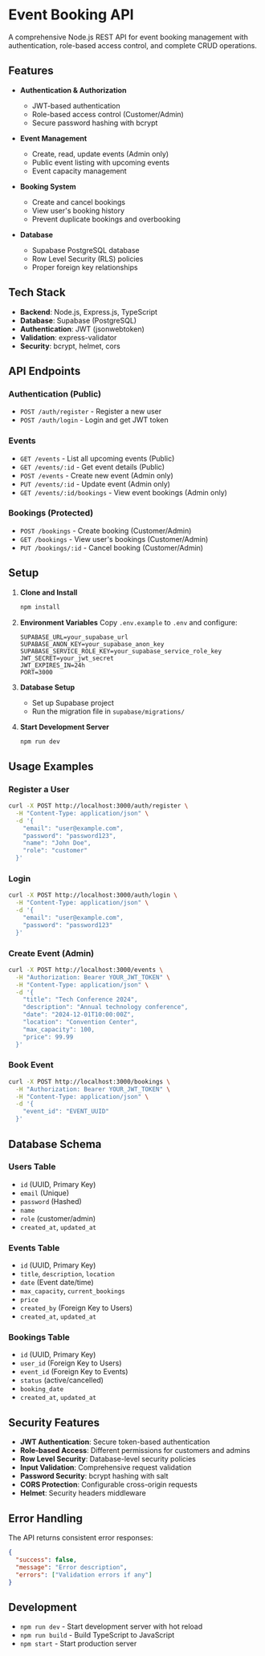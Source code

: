# Event Booking API

A comprehensive Node.js REST API for event booking management with authentication, role-based access control, and complete CRUD operations.

## Features

- **Authentication & Authorization**
  - JWT-based authentication
  - Role-based access control (Customer/Admin)
  - Secure password hashing with bcrypt

- **Event Management**
  - Create, read, update events (Admin only)
  - Public event listing with upcoming events
  - Event capacity management

- **Booking System**
  - Create and cancel bookings
  - View user's booking history
  - Prevent duplicate bookings and overbooking

- **Database**
  - Supabase PostgreSQL database
  - Row Level Security (RLS) policies
  - Proper foreign key relationships

## Tech Stack

- **Backend**: Node.js, Express.js, TypeScript
- **Database**: Supabase (PostgreSQL)
- **Authentication**: JWT (jsonwebtoken)
- **Validation**: express-validator
- **Security**: bcrypt, helmet, cors

## API Endpoints

### Authentication (Public)
- `POST /auth/register` - Register a new user
- `POST /auth/login` - Login and get JWT token

### Events
- `GET /events` - List all upcoming events (Public)
- `GET /events/:id` - Get event details (Public)
- `POST /events` - Create new event (Admin only)
- `PUT /events/:id` - Update event (Admin only)
- `GET /events/:id/bookings` - View event bookings (Admin only)

### Bookings (Protected)
- `POST /bookings` - Create booking (Customer/Admin)
- `GET /bookings` - View user's bookings (Customer/Admin)
- `PUT /bookings/:id` - Cancel booking (Customer/Admin)

## Setup

1. **Clone and Install**
   ```bash
   npm install
   ```

2. **Environment Variables**
   Copy `.env.example` to `.env` and configure:
   ```
   SUPABASE_URL=your_supabase_url
   SUPABASE_ANON_KEY=your_supabase_anon_key
   SUPABASE_SERVICE_ROLE_KEY=your_supabase_service_role_key
   JWT_SECRET=your_jwt_secret
   JWT_EXPIRES_IN=24h
   PORT=3000
   ```

3. **Database Setup**
   - Set up Supabase project
   - Run the migration file in `supabase/migrations/`

4. **Start Development Server**
   ```bash
   npm run dev
   ```

## Usage Examples

### Register a User
```bash
curl -X POST http://localhost:3000/auth/register \
  -H "Content-Type: application/json" \
  -d '{
    "email": "user@example.com",
    "password": "password123",
    "name": "John Doe",
    "role": "customer"
  }'
```

### Login
```bash
curl -X POST http://localhost:3000/auth/login \
  -H "Content-Type: application/json" \
  -d '{
    "email": "user@example.com",
    "password": "password123"
  }'
```

### Create Event (Admin)
```bash
curl -X POST http://localhost:3000/events \
  -H "Authorization: Bearer YOUR_JWT_TOKEN" \
  -H "Content-Type: application/json" \
  -d '{
    "title": "Tech Conference 2024",
    "description": "Annual technology conference",
    "date": "2024-12-01T10:00:00Z",
    "location": "Convention Center",
    "max_capacity": 100,
    "price": 99.99
  }'
```

### Book Event
```bash
curl -X POST http://localhost:3000/bookings \
  -H "Authorization: Bearer YOUR_JWT_TOKEN" \
  -H "Content-Type: application/json" \
  -d '{
    "event_id": "EVENT_UUID"
  }'
```

## Database Schema

### Users Table
- `id` (UUID, Primary Key)
- `email` (Unique)
- `password` (Hashed)
- `name`
- `role` (customer/admin)
- `created_at`, `updated_at`

### Events Table
- `id` (UUID, Primary Key)
- `title`, `description`, `location`
- `date` (Event date/time)
- `max_capacity`, `current_bookings`
- `price`
- `created_by` (Foreign Key to Users)
- `created_at`, `updated_at`

### Bookings Table
- `id` (UUID, Primary Key)
- `user_id` (Foreign Key to Users)
- `event_id` (Foreign Key to Events)
- `status` (active/cancelled)
- `booking_date`
- `created_at`, `updated_at`

## Security Features

- **JWT Authentication**: Secure token-based authentication
- **Role-based Access**: Different permissions for customers and admins
- **Row Level Security**: Database-level security policies
- **Input Validation**: Comprehensive request validation
- **Password Security**: bcrypt hashing with salt
- **CORS Protection**: Configurable cross-origin requests
- **Helmet**: Security headers middleware

## Error Handling

The API returns consistent error responses:
```json
{
  "success": false,
  "message": "Error description",
  "errors": ["Validation errors if any"]
}
```

## Development

- `npm run dev` - Start development server with hot reload
- `npm run build` - Build TypeScript to JavaScript
- `npm start` - Start production server
